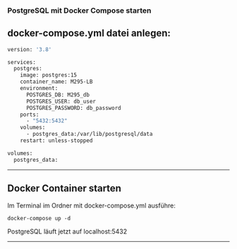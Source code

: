 ### PostgreSQL mit Docker Compose starten

## docker-compose.yml datei anlegen:

```dockerfile
version: '3.8'

services:
  postgres:
    image: postgres:15
    container_name: M295-LB
    environment:
      POSTGRES_DB: M295_db
      POSTGRES_USER: db_user
      POSTGRES_PASSWORD: db_password
    ports:
      - "5432:5432"
    volumes:
      - postgres_data:/var/lib/postgresql/data
    restart: unless-stopped

volumes:
  postgres_data:
```

---

## Docker Container starten

Im Terminal im Ordner mit docker-compose.yml ausführe:

```
docker-compose up -d
```
PostgreSQL läuft jetzt auf localhost:5432

---

